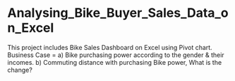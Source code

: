 # Analysing_Bike_Buyer_Sales_Data_on_Excel
This project includes Bike Sales Dashboard on Excel using Pivot chart.
Business Case = a) Bike purchasing power according to the gender & their incomes.
                b) Commuting distance with purchasing Bike power, What is the change?

